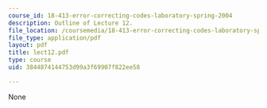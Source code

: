 ```yaml
---
course_id: 18-413-error-correcting-codes-laboratory-spring-2004
description: Outline of Lecture 12.
file_location: /coursemedia/18-413-error-correcting-codes-laboratory-spring-2004/3844874144753d99a3f69907f822ee58_lect12.pdf
file_type: application/pdf
layout: pdf
title: lect12.pdf
type: course
uid: 3844874144753d99a3f69907f822ee58

---
```

None